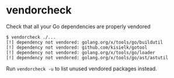 # vendorcheck
Check that all your Go dependencies are properly vendored

```
$ vendorcheck ./...
[!] dependency not vendored: golang.org/x/tools/go/buildutil
[!] dependency not vendored: github.com/kisielk/gotool
[!] dependency not vendored: golang.org/x/tools/go/loader
[!] dependency not vendored: golang.org/x/tools/go/ast/astutil
```

Run `vendorcheck -u` to list unused vendored packages instead.
